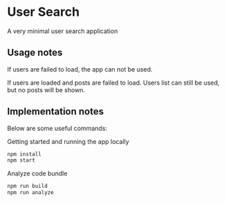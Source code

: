 # User Search
A very minimal user search application

## Usage notes
If users are failed to load, the app can not be used.

If users are loaded and posts are failed to load. Users list can still be used, but no posts will be shown.

## Implementation notes
Below are some useful commands:

Getting started and running the app locally
```bash
npm install
npm start
```

Analyze code bundle
```bash
npm run build
npm run analyze
```